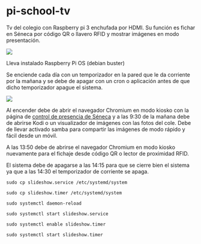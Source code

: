 # pi-school-tv  

Tv del colegio con Raspberry pi 3 enchufada por HDMI. 
Su función es fichar en Séneca por código QR o llavero RFID y mostrar imágenes en modo presentación.

![](https://www.kubii.es/7147-large_default/raspberry-pi-3-modelo-b-1-gb-kubii.jpg)

Lleva instalado Raspberry Pi OS (debian buster) 

Se enciende cada día con un temporizador en la pared que le da corriente por la mañana y se debe de apagar con un cron o aplicación antes de que dicho temporizador apague el sistema.

![](https://images-na.ssl-images-amazon.com/images/I/41c3xcYQaFL.__AC_SY300_QL70_ML2_.jpg)

Al encender debe de abrir el navegador Chromium en modo kiosko con la página de [control de presencia de Séneca](https://seneca.juntadeandalucia.es/controldepresencia/) y a las 9:30 de la mañana debe de abrirse Kodi o un visualizador de imágenes con las fotos del cole. Debe de llevar activado samba para compartir las imágenes de modo rápido y fácil desde un móvil.

A las 13:50 debe de abrirse el navegador Chromium en modo kiosko nuevamente para el fichaje desde código QR o lector de proximidad RFID. 

El sistema debe de apagarse a las 14:15 para que se cierre bien el sistema ya que a las 14:30 el temporizador de corriente se apaga.

`sudo cp slideshow.service /etc/systemd/system`

`sudo cp slideshow.timer /etc/systemd/system`

`sudo systemctl daemon-reload`

`sudo systemctl start slideshow.service`

`sudo systemctl enable slideshow.timer`

`sudo systemctl start slideshow.timer`
